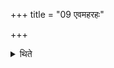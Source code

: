 +++
title = "09 एवमहरहः"

+++

<details><summary>थिते</summary>

9. Thus (happens) everyday. 
</details>

